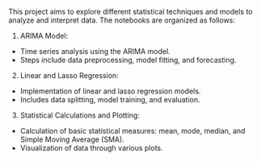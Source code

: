 This project aims to explore different statistical techniques and models to analyze and interpret data. The notebooks are organized as follows:

1. ARIMA Model:
- Time series analysis using the ARIMA model.
- Steps include data preprocessing, model fitting, and forecasting.

2. Linear and Lasso Regression:
- Implementation of linear and lasso regression models.
- Includes data splitting, model training, and evaluation.

3. Statistical Calculations and Plotting:
- Calculation of basic statistical measures: mean, mode, median, and Simple Moving Average (SMA).
- Visualization of data through various plots.
